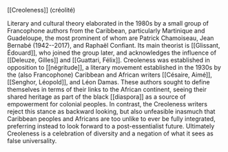 [[Creoleness]] (créolité)


Literary and cultural theory elaborated in the 1980s by a small group of
Francophone authors from the Caribbean, particularly Martinique and
Guadeloupe, the most prominent of whom are Patrick Chamoiseau, Jean
Bernabé (1942--2017), and Raphaël Confiant. Its main theorist is
[[Glissant, Édouard]], who
joined the group later, and acknowledges the influence of [[Deleuze, Gilles]] and [[Guattari, Félix]]. Creoleness was
established in opposition to
[[négritude]], a literary
movement established in the 1930s by the (also Francophone) Caribbean
and African writers [[Césaire, Aimé]], [[Senghor, Léopold]], and Léon Damas.
These authors sought to define themselves in terms of their links to the
African continent, seeing their shared heritage as part of the black
[[diaspora]] as a source of
empowerment for colonial peoples. In contrast, the Creoleness writers
reject this stance as backward looking, but also unfeasible inasmuch
that Caribbean peoples and Africans are too unlike to ever be fully
integrated, preferring instead to look forward to a post-essentialist
future. Ultimately Creoleness is a celebration of diversity and a
negation of what it sees as false universality.
